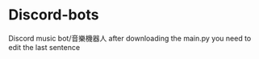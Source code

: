 # Discord-bots
Discord music bot/音樂機器人
after downloading the main.py you need to edit the last sentence 

